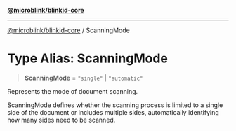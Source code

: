 [**@microblink/blinkid-core**](../README.md)

***

[@microblink/blinkid-core](../README.md) / ScanningMode

# Type Alias: ScanningMode

> **ScanningMode** = `"single"` \| `"automatic"`

Represents the mode of document scanning.

ScanningMode defines whether the scanning process is limited to a single side
of the document or includes multiple sides, automatically identifying how
many sides need to be scanned.
